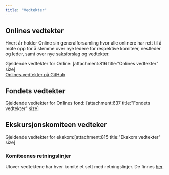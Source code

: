 ```yaml
---
title: "Vedtekter"
---
```


## Onlines vedtekter  
Hvert år holder Online sin generalforsamling hvor alle onlinere har rett til å møte opp for å stemme over nye ledere for respektive komiteer, nestleder og leder, samt over nye saksforslag og vedtekter.  

Gjeldende vedtekter for Online: [attachment:816 title:"Onlines vedtekter" size]  
[Onlines vedtekter på GitHub](https://github.com/dotkom/Onlines_Vedtekter/blob/master/vedtekter.pdf)  

## Fondets vedtekter
Gjeldende vedtekter for Onlines fond: [attachment:637 title:"Fondets vedtekter" size]  

## Ekskursjonskomiteen vedteker 
Gjeldende vedtekter for ekskom:[attachment:815 title:"Ekskom vedtekter" size]  

### Komiteenes retningslinjer
Utover vedtektene har hver komité et sett med retningslinjer. De finnes [her](https://online.ntnu.no/wiki/online/info/innsikt-og-interface/retningslinjer/).